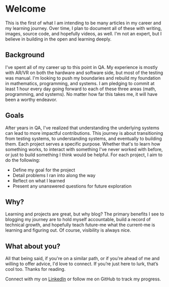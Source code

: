 # Welcome
This is the first of what I am intending to be many articles in my career and my learning journey. Over time, I plan to document all of these with writing, images, source code, and hopefully videos, as well. I'm not an expert, but I believe in building in the open and learning deeply.

## Background
I've spent all of my career up to this point in QA. My experience is mostly with AR/VR on both the hardware and software side, but most of the testing was manual. I'm looking to push my boundaries and rebuild my foundation in mathematics, programming, and systems. I am pledging to commit at least 1 hour every day going forward to each of these three areas (math, programming, and systems). No matter how far this takes me, it will have been a worthy endeavor.

## Goals
After years in QA, I've realized that understanding the underlying systems can lead to more impactful contributions. This journey is about transitioning from testing systems, to understanding systems, and eventually to building them. Each project serves a specific purpose. Whether that's to learn how something works, to interact with something I've never worked with before, or just to build something I think would be helpful. For each project, I aim to do the following:
* Define my goal for the project
* Detail problems I ran into along the way
* Reflect on what I learned
* Present any unanswered questions for future exploration

## Why?
Learning and projects are great, but why blog? The primary benefits I see to blogging my journey are to hold myself accountable, build a record of technical growth, and hopefully teach future-me what the current-me is learning and figuring out. Of course, visibility is always nice.

## What about you?
All that being said, if you're on a similar path, or if you're ahead of me and willing to offer advice, I'd love to connect. If you’re just here to lurk, that’s cool too. Thanks for reading.

Connect with my on [LinkedIn](https://www.linkedin.com/in/jaydehowell/) or follow me on GitHub to track my progress.
